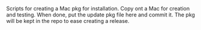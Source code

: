 Scripts for creating a Mac pkg for installation.
Copy ont a Mac for creation and testing.
When done, put the update pkg file here and commit it.
The pkg will be kept in the repo to ease creating
a release.
